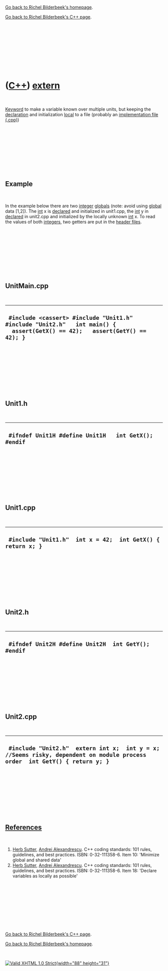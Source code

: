 [Go back to Richel Bilderbeek's homepage](index.htm).

[Go back to Richel Bilderbeek's C++ page](Cpp.htm).

 

 

 

 

 

([C++](Cpp.htm)) [extern](CppExtern.htm)
========================================

 

[Keyword](CppKeyword.htm) to make a variable known over multiple units,
but keeping the [declaration](CppDeclaration.htm) and initialization
[local](CppLocal.htm) to a file (probably an [implementation file
(.cpp)](CppImplementationFile.htm))

 

 

 

 

 

Example
-------

 

In the example below there are two [integer](CppInt.htm)
[globals](CppGlobal.htm) (note: avoid using [global](CppGlobal.htm) data
\[1,2\]). The [int](CppInt.htm) x is [declared](CppDeclaration.htm) and
initialized in unit1.cpp, the [int](CppInt.htm) y in
[declared](CppDeclaration.htm) in unit2.cpp and initialized by the
locally unknown [int](CppInt.htm) x. To read the values of both
[integers](CppInt.htm), two getters are put in the [header
files](CppHeaderFile.htm).

 

 

 

 

 

UnitMain.cpp
------------

 

  ------------------------------------------------------------------------------------------------------------------------------
  ` #include <cassert> #include "Unit1.h" #include "Unit2.h"   int main() {   assert(GetX() == 42);   assert(GetY() == 42); }`
  ------------------------------------------------------------------------------------------------------------------------------

 

 

 

 

 

Unit1.h
-------

 

  ---------------------------------------------------------
  ` #ifndef Unit1H #define Unit1H   int GetX();   #endif`
  ---------------------------------------------------------

 

 

 

 

 

Unit1.cpp
---------

 

  --------------------------------------------------------------
  ` #include "Unit1.h"  int x = 42;  int GetX() { return x; }`
  --------------------------------------------------------------

 

 

 

 

 

Unit2.h
-------

 

  -------------------------------------------------------
  ` #ifndef Unit2H #define Unit2H  int GetY();  #endif`
  -------------------------------------------------------

 

 

 

 

 

Unit2.cpp
---------

 

  -----------------------------------------------------------------------------------------------------------------------------
  ` #include "Unit2.h"  extern int x;  int y = x; //Seems risky, dependent on module process order  int GetY() { return y; }`
  -----------------------------------------------------------------------------------------------------------------------------

 

 

 

 

 

[References](CppReferences.htm)
-------------------------------

 

1.  [Herb Sutter](CppHerbSutter.htm), [Andrei
    Alexandrescu](CppAndreiAlexandrescu.htm). C++ coding standards: 101
    rules, guidelines, and best practices. ISBN: 0-32-111358-6. Item 10:
    'Minimize global and shared data'
2.  [Herb Sutter](CppHerbSutter.htm), [Andrei
    Alexandrescu](CppAndreiAlexandrescu.htm). C++ coding standards: 101
    rules, guidelines, and best practices. ISBN: 0-32-111358-6. Item 18:
    'Declare variables as locally as possible'

 

 

 

 

 

[Go back to Richel Bilderbeek's C++ page](Cpp.htm).

[Go back to Richel Bilderbeek's homepage](index.htm).

 

[![Valid XHTML 1.0 Strict](valid-xhtml10.png){width="88"
height="31"}](http://validator.w3.org/check?uri=referer)
